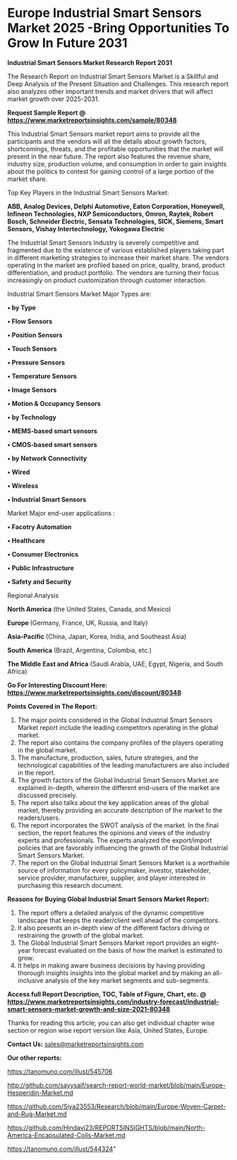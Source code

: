 # Europe Industrial Smart Sensors Market 2025 -Bring Opportunities To Grow In Future 2031

<strong>Industrial Smart Sensors Market Research Report 2031</strong>

The Research Report on Industrial Smart Sensors Market is a Skillful and Deep Analysis of the Present Situation and Challenges. This research report also analyzes other important trends and market drivers that will affect market growth over 2025-2031.

<strong>Request Sample Report @ <a href=https://www.marketreportsinsights.com/sample/80348>https://www.marketreportsinsights.com/sample/80348</a></strong>

This Industrial Smart Sensors market report aims to provide all the participants and the vendors will all the details about growth factors, shortcomings, threats, and the profitable opportunities that the market will present in the near future. The report also features the revenue share, industry size, production volume, and consumption in order to gain insights about the politics to contest for gaining control of a large portion of the market share.

Top Key Players in the Industrial Smart Sensors Market:

<strong>ABB, Analog Devices, Delphi Automotive, Eaton Corporation, Honeywell, Infineon Technologies, NXP Semiconductors, Omron, Raytek, Robert Bosch, Schneider Electric, Sensata Technologies, SICK, Siemens, Smart Sensors, Vishay Intertechnology, Yokogawa Electric</strong>

The Industrial Smart Sensors Industry is severely competitive and fragmented due to the existence of various established players taking part in different marketing strategies to increase their market share. The vendors operating in the market are profiled based on price, quality, brand, product differentiation, and product portfolio. The vendors are turning their focus increasingly on product customization through customer interaction.

Industrial Smart Sensors Market Major Types are:

<strong>• by Type

• Flow Sensors

• Position Sensors

• Touch Sensors

• Pressure Sensors

• Temperature Sensors

• Image Sensors

• Motion & Occupancy Sensors

• by Technology

• MEMS-based smart sensors

• CMOS-based smart sensors

• by Network Connectivity

• Wired

• Wireless

• Industrial Smart Sensors</strong>

Market Major end-user applications :

<strong>• Facotry Automation

• Healthcare

• Consumer Electronics

• Public Infrastructure

• Safety and Security</strong>

Regional Analysis

</u><strong><b>North America</b></strong> (the United States, Canada, and Mexico)

<strong><b>Europe </b></strong>(Germany, France, UK, Russia, and Italy)

<strong><b>Asia-Pacific</b></strong> (China, Japan, Korea, India, and Southeast Asia)

<strong><b>South America</b></strong> (Brazil, Argentina, Colombia, etc.)

<strong><b>The Middle East and Africa</b></strong> (Saudi Arabia, UAE, Egypt, Nigeria, and South Africa)

<strong>Go For Interesting Discount Here: <a href=https://www.marketreportsinsights.com/discount/80348>https://www.marketreportsinsights.com/discount/80348</a></strong>

<strong>Points Covered in The Report:</strong>
<ol>
  <li>The major points considered in the Global Industrial Smart Sensors Market report include the leading competitors operating in the global market.</li>
  <li>The report also contains the company profiles of the players operating in the global market.</li>
  <li>The manufacture, production, sales, future strategies, and the technological capabilities of the leading manufacturers are also included in the report.</li>
  <li>The growth factors of the Global Industrial Smart Sensors Market are explained in-depth, wherein the different end-users of the market are discussed precisely.</li>
  <li>The report also talks about the key application areas of the global market, thereby providing an accurate description of the market to the readers/users.</li>
  <li>The report incorporates the SWOT analysis of the market. In the final section, the report features the opinions and views of the industry experts and professionals. The experts analyzed the export/import policies that are favorably influencing the growth of the Global Industrial Smart Sensors Market.</li>
  <li>The report on the Global Industrial Smart Sensors Market is a worthwhile source of information for every policymaker, investor, stakeholder, service provider, manufacturer, supplier, and player interested in purchasing this research document.</li>
</ol>
<strong>Reasons for Buying Global Industrial Smart Sensors Market Report:</strong>

<ol>
  <li>The report offers a detailed analysis of the dynamic competitive landscape that keeps the reader/client well ahead of the competitors.</li>
  <li>It also presents an in-depth view of the different factors driving or restraining the growth of the global market.</li>
  <li>The Global Industrial Smart Sensors Market report provides an eight-year forecast evaluated on the basis of how the market is estimated to grow.</li>
  <li>It helps in making aware business decisions by having providing thorough insights insights into the global market and by making an all-inclusive analysis of the key market segments and sub-segments.</li>
</ol>
<strong>Access full Report Description, TOC, Table of Figure, Chart, etc. @ <a href=https://www.marketreportsinsights.com/industry-forecast/industrial-smart-sensors-market-growth-and-size-2021-80348>https://www.marketreportsinsights.com/industry-forecast/industrial-smart-sensors-market-growth-and-size-2021-80348</a></strong>


Thanks for reading this article; you can also get individual chapter wise section or region wise report version like Asia, United States, Europe.

<strong>Contact Us:</strong>
sales@marketreportsinsights.com

<strong>Our other reports:</strong>

<a href=https://tanomuno.com/illust/545706>https://tanomuno.com/illust/545706</a>

<a href=http://github.com/sayysaif/search-report-world-market/blob/main/Europe-Hesperidin-Market.md>http://github.com/sayysaif/search-report-world-market/blob/main/Europe-Hesperidin-Market.md</a>

<a href=https://github.com/Siya23553/Research/blob/main/Europe-Woven-Carpet-and-Rug-Market.md>https://github.com/Siya23553/Research/blob/main/Europe-Woven-Carpet-and-Rug-Market.md</a>

<a href=https://github.com/Hindavi23/REPORTSINSIGHTS/blob/main/North-America-Encapsulated-Coils-Market.md>https://github.com/Hindavi23/REPORTSINSIGHTS/blob/main/North-America-Encapsulated-Coils-Market.md</a>

<a href=https://tanomuno.com/illust/544324>https://tanomuno.com/illust/544324</a>"
